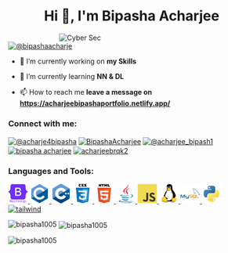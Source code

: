 <h1 align="center">Hi 👋, I'm Bipasha Acharjee</h1>
<!-- <h3 align="center"> can do fluent code… well, mostly. 🤖 When I’m not debugging (or creating bugs), I’m diving into the world, trying to keep the internet safe—one line of code at a time. Let’s build something that won’t crash! 💻🔒 </h3> -->

<img align="right" alt="Cyber Sec" width="400" src="[https://github.com/user-attachments/assets/f51bceeb-d2cc-4571-ac8f-a19ae08c57e0](https://i.pinimg.com/originals/6e/36/41/6e3641df4d4ff70e70554064ff9739a3.gif)">

<p align="left"> <a href="https://www.linkedin.com/in/bipasha-acharjee-b34939253/" target="blank"><img src="https://img.shields.io/twitter/follow/acharje4bipasha?logo=twitter&style=for-the-badge" alt="@bipashaacharje" /></a> </p>

- 🔭 I’m currently working on **my Skills**

- 🌱 I’m currently learning **NN & DL**

- 📫 How to reach me **leave a message on https://acharjeebipashaportfolio.netlify.app/**

<h3 align="left">Connect with me:</h3>
<p align="left">
<a href="https://x.com/Acharje4Bipasha" target="blank"><img align="center" src="https://imageio.forbes.com/specials-images/imageserve/64f8e481ed69b0d89df9e2c7/0x0.jpg?format=jpg&height=600&width=1200&fit=bounds" alt="@acharje4bipasha" height="30" width="40" /></a>
<a href="https://www.linkedin.com/in/bipasha-acharjee-b34939253/" target="blank"><img align="center" src="https://raw.githubusercontent.com/rahuldkjain/github-profile-readme-generator/master/src/images/icons/Social/linked-in-alt.svg" alt="BipashaAcharjee" height="30" width="40" /></a>
<!-- <a href="https://kaggle.com/bipashaacharjee" target="blank"><img align="center" src="https://raw.githubusercontent.com/rahuldkjain/github-profile-readme-generator/master/src/images/icons/Social/kaggle.svg" alt="bipashaacharjee" height="30" width="40" /></a> -->
<a href="https://www.hackerrank.com/profile/acharjee_bipash1" target="blank"><img align="center" src="https://raw.githubusercontent.com/rahuldkjain/github-profile-readme-generator/master/src/images/icons/Social/hackerrank.svg" alt="@acharjee_bipash1" height="30" width="40" /></a>
<a href="https://leetcode.com/u/user6908xp/" target="blank"><img align="center" src="https://raw.githubusercontent.com/rahuldkjain/github-profile-readme-generator/master/src/images/icons/Social/leet-code.svg" alt="bipasha acharjee" height="30" width="40" /></a>
<a href="https://auth.geeksforgeeks.org/user/acharjeebrqk2" target="blank"><img align="center" src="https://raw.githubusercontent.com/rahuldkjain/github-profile-readme-generator/master/src/images/icons/Social/geeks-for-geeks.svg" alt="acharjeebrqk2" height="30" width="40" /></a>
</p>

<h3 align="left">Languages and Tools:</h3>
<p align="left"> <a href="https://getbootstrap.com" target="_blank" rel="noreferrer"> <img src="https://raw.githubusercontent.com/devicons/devicon/master/icons/bootstrap/bootstrap-plain-wordmark.svg" alt="bootstrap" width="40" height="40"/> </a> <a href="https://www.cprogramming.com/" target="_blank" rel="noreferrer"> <img src="https://raw.githubusercontent.com/devicons/devicon/master/icons/c/c-original.svg" alt="c" width="40" height="40"/> </a> <a href="https://www.w3schools.com/cpp/" target="_blank" rel="noreferrer"> <img src="https://raw.githubusercontent.com/devicons/devicon/master/icons/cplusplus/cplusplus-original.svg" alt="cplusplus" width="40" height="40"/> </a> <a href="https://www.w3schools.com/css/" target="_blank" rel="noreferrer"> <img src="https://raw.githubusercontent.com/devicons/devicon/master/icons/css3/css3-original-wordmark.svg" alt="css3" width="40" height="40"/> </a> <a href="https://www.w3.org/html/" target="_blank" rel="noreferrer"> <img src="https://raw.githubusercontent.com/devicons/devicon/master/icons/html5/html5-original-wordmark.svg" alt="html5" width="40" height="40"/> </a> <a href="https://www.java.com" target="_blank" rel="noreferrer"> <img src="https://raw.githubusercontent.com/devicons/devicon/master/icons/java/java-original.svg" alt="java" width="40" height="40"/> </a> <a href="https://developer.mozilla.org/en-US/docs/Web/JavaScript" target="_blank" rel="noreferrer"> <img src="https://raw.githubusercontent.com/devicons/devicon/master/icons/javascript/javascript-original.svg" alt="javascript" width="40" height="40"/> </a> <a href="https://www.linux.org/" target="_blank" rel="noreferrer"> <img src="https://raw.githubusercontent.com/devicons/devicon/master/icons/linux/linux-original.svg" alt="linux" width="40" height="40"/> </a> <a href="https://www.mysql.com/" target="_blank" rel="noreferrer"> <img src="https://raw.githubusercontent.com/devicons/devicon/master/icons/mysql/mysql-original-wordmark.svg" alt="mysql" width="40" height="40"/> </a> <a href="https://www.python.org" target="_blank" rel="noreferrer"> <img src="https://raw.githubusercontent.com/devicons/devicon/master/icons/python/python-original.svg" alt="python" width="40" height="40"/> </a> <a href="https://tailwindcss.com/" target="_blank" rel="noreferrer"> <img src="https://www.vectorlogo.zone/logos/tailwindcss/tailwindcss-icon.svg" alt="tailwind" width="40" height="40"/> </a> </p>

<p><img align="left" src="https://github-readme-stats.vercel.app/api/top-langs?username=bipasha1005&show_icons=true&locale=en&layout=compact" alt="bipasha1005" /></p>

<p>&nbsp;<img align="center" src="https://github-readme-stats.vercel.app/api?username=bipasha1005&show_icons=true&locale=en" alt="bipasha1005" /></p>

<!-- <p><img align="center" src="https://github-readme-streak-stats.herokuapp.com/?user=bipasha1005&" alt="bipasha1005" /></p> -->

<p align="left"> <img src="https://komarev.com/ghpvc/?username=bipasha1005&label=Profile%20views&color=0e75b6&style=flat" alt="bipasha1005" /> </p>
